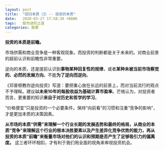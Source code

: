 ```yaml
---
layout: post
title:  "回归本质（3）-- 投资的本质"
date:   2020-03-27 17:58:39 +0800
tags:   股市进阶之道
categories: 股票
---
```


**投资的本质是前瞻。**

市场供需和商业竞争是一种客观现象。而投资的判断都是关于未来的。对商业前景的超前认识和前瞻性非常重要。

逆向的本质，还是提前认识到**事物某种回复性的规律**，或者**某种未被当前市场察觉的、必然的发展方向**。不能**为了逆向而逆向**。

《邓普顿教你逆向投资》写道：要把重心放在长远的前景上，而对当前流行的观点不予理睬。建议**以未来10年的每股收益为基础计算市盈率**。芒格认为，对投资者而言，更重要的知识**来自于对历史和哲学的学习**。

“价格便宜”只是投资的一个必要条件。保持“向前看”的习惯和注重“竞争的影响”，才是更加本质的决策因素。

**从市场的本质“供需”来理解一个行业长期的发展态势和最终的格局，从商业的本质“竞争”来理解这个行业的根本决胜要素以及产生差异化竞争优势的能力，再从投资的本质“前瞻”来衡量市场对他们的认识和预期是否产生了足够吸引力的偏离度。** 这三者环环相扣，才有利于我们用全面的视角来审视投资机会。

